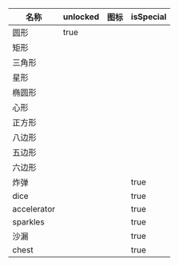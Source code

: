 | 名称  | unlocked | 图标  | isSpecial |
| --- | -------- | --- | --------- |
| 圆形 | true | <i class="mdi mdi-circle"></i> |  |
| 矩形 |  | <i class="mdi mdi-rectangle"></i> |  |
| 三角形 |  | <i class="mdi mdi-triangle"></i> |  |
| 星形 |  | <i class="mdi mdi-star"></i> |  |
| 椭圆形 |  | <i class="mdi mdi-ellipse"></i> |  |
| 心形 |  | <i class="mdi mdi-heart"></i> |  |
| 正方形 |  | <i class="mdi mdi-square"></i> |  |
| 八边形 |  | <i class="mdi mdi-octagon"></i> |  |
| 五边形 |  | <i class="mdi mdi-pentagon"></i> |  |
| 六边形 |  | <i class="mdi mdi-hexagon"></i> |  |
| 炸弹 |  | <i class="mdi mdi-bomb"></i> | true |
| dice |  | <i class="mdi mdi-dice-multiple"></i> | true |
| accelerator |  | <i class="mdi mdi-rotate-orbit"></i> | true |
| sparkles |  | <i class="mdi mdi-shimmer"></i> | true |
| 沙漏 |  | <i class="mdi mdi-timer-sand"></i> | true |
| chest |  | <i class="mdi mdi-treasure-chest"></i> | true |
